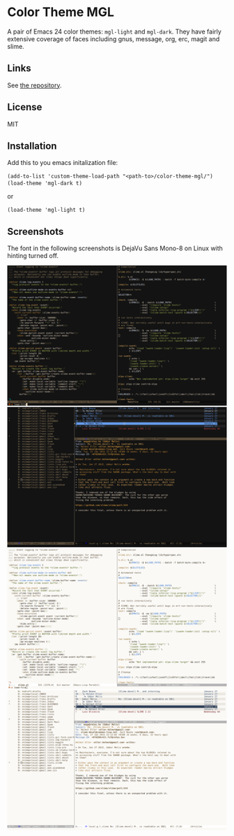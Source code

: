 # Color Theme MGL

A pair of Emacs 24 color themes: `mgl-light` and `mgl-dark`. They have
fairly extensive coverage of faces including gnus, message, org, erc,
magit and slime.

## Links

See [the repository](https://github.com/melisgl/color-theme-mgl).

## License

MIT

## Installation

Add this to you emacs initalization file:

    (add-to-list 'custom-theme-load-path "<path-to>/color-theme-mgl/")
    (load-theme 'mgl-dark t)

or

    (load-theme 'mgl-light t)

## Screenshots

The font in the following screenshots is DejaVu Sans Mono-8 on Linux
with hinting turned off.

![sources dark](/screenshot/source-dark.png)
![gnus dark](/screenshot/gnus-dark.png)
![sources light](/screenshot/source-light.png)
![gnus light](/screenshot/gnus-light.png)
